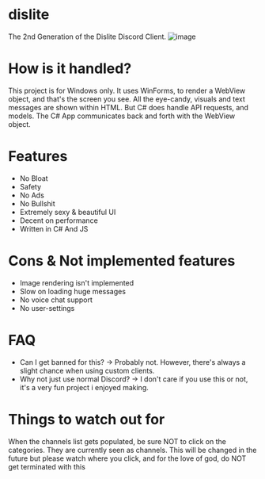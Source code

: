 # dislite
 The 2nd Generation of the Dislite Discord Client.
![image](https://github.com/Storm99999/dislite2/assets/87811650/e984a44c-cf18-48cd-b6ee-324d87358ff5)

# How is it handled?
This project is for Windows only. It uses WinForms, to render a WebView object, and that's the screen you see. All the eye-candy, visuals and text messages are shown within HTML. But C# does handle API requests, and models. The C# App communicates back and forth with the WebView object.
 
# Features
* No Bloat
* Safety
* No Ads
* No Bullshit
* Extremely sexy & beautiful UI
* Decent on performance
* Written in C# And JS

# Cons & Not implemented features
* Image rendering isn't implemented
* Slow on loading huge messages
* No voice chat support
* No user-settings

# FAQ
* Can I get banned for this? -> Probably not. However, there's always a slight chance when using custom clients.
* Why not just use normal Discord? -> I don't care if you use this or not, it's a very fun project i enjoyed making.

# Things to watch out for
When the channels list gets populated, be sure NOT to click on the categories. They are currently seen as channels. This will be changed in the future but please watch where you click, and for the love of god, do NOT get terminated with this
